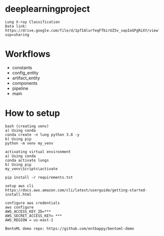 # deeplearningproject
```
Lung X-ray Classification 
Data link: https://drive.google.com/file/d/1pfIAlurfeqFTbirUZ5v_vapIoGPgRiXY/view?usp=sharing
```

# Workflows

- constants
- config_entity
- artifact_entity
- components
- pipeline
- main

# How to setup
```
bash (creating venv)
a) Using conda
conda create -n lung python 3.8 -y
b) Using pip
python -m venv my_venv

activating virtual environment
a) Using conda
conda activate lungs
b) Using pip
my_venv\Scripts\activate

pip install -r requirements.txt

setup aws cli
https://docs.aws.amazon.com/cli/latest/userguide/getting-started-install.html

configure aws credentials
aws configure 
AWS_ACCESS_KEY_ID=***
AWS_SECRET_ACCESS_KEY= ***
AWS_REGION = us-east-1

BentoML demo repo: https://github.com/entbappy/bentoml-demo
```

 